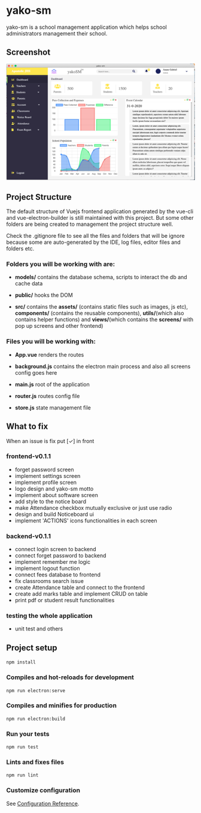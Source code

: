 # yako-sm

yako-sm is a school management application which helps school administrators management their school.

## Screenshot
<img src="./src/screenshots/YS.png">

## Project Structure

The default structure of Vuejs frontend application generated by the vue-cli and vue-electron-builder is still maintained with this project. But some other folders are being created to management the project structure well.

Check the .gitignore file to see all the files and folders that will be ignore because some are auto-generated by the IDE, log files, editor files and folders etc.

### Folders you will be working with are:

- <b>models/</b> contains the database schema, scripts to interact the db and cache data

- <b>public/</b> hooks the DOM

- <b>src/</b> contains the <b>assets/</b> (contains static files such as images, js etc), <b>components/</b> (contains the reusable components), <b>utils/</b>(which also contains helper functions) and <b>views/</b>(which contains the <b>screens/</b> with pop up screens and other frontend)

### Files you will be working with:

- <b>App.vue</b> renders the routes

- <b>background.js</b> contains the electron main process and also all screens config goes here

- <b>main.js</b> root of the application

- <b>router.js</b> routes config file

- <b>store.js</b> state management file

## What to fix

When an issue is fix put [✓] in front

### frontend-v0.1.1

- forget password screen
- implement settings screen
- implement profile screen
- logo design and yako-sm motto
- implement about software screen
- add style to the notice board
- make Attendance checkbox mutually exclusive or just use  radio
- design and build Noticeboard ui
- implement 'ACTIONS' icons functionalities in each screen

### backend-v0.1.1

- connect login screen to backend
- connect forget password to backend
- implement remember me logic
- implement logout function
- connect fees database to frontend
- fix classrooms search issue
- create Attendance table and connect to the frontend
- create add marks table and implement CRUD on table
- print pdf or student result functionalities

### testing the whole application

- unit test and others

## Project setup

```
npm install
```

### Compiles and hot-reloads for development

```
npm run electron:serve
```

### Compiles and minifies for production

```
npm run electron:build
```

### Run your tests

```
npm run test
```

### Lints and fixes files

```
npm run lint
```

### Customize configuration

See [Configuration Reference](https://cli.vuejs.org/config/).
